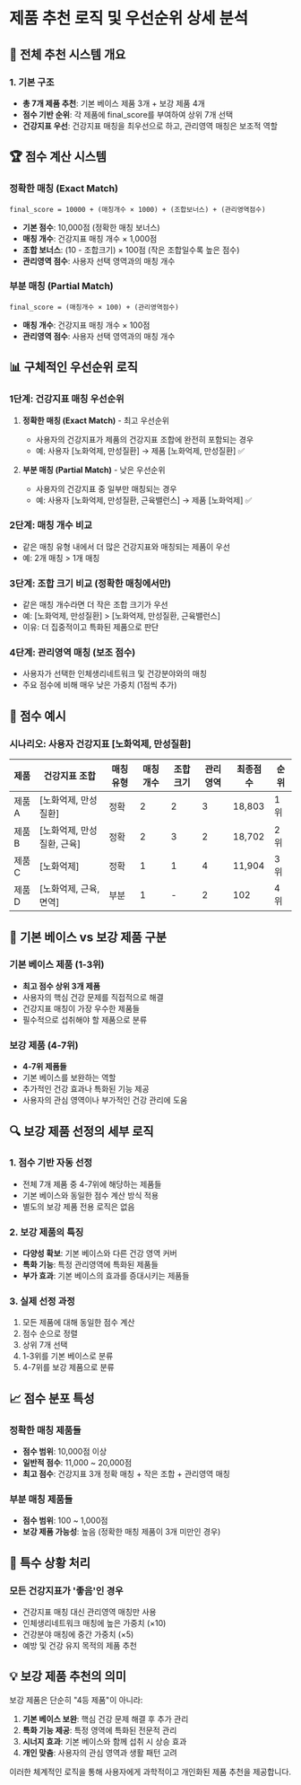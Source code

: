 # 제품 추천 로직 및 우선순위 상세 분석

## 🎯 전체 추천 시스템 개요

### 1. 기본 구조
- **총 7개 제품 추천**: 기본 베이스 제품 3개 + 보강 제품 4개
- **점수 기반 순위**: 각 제품에 final_score를 부여하여 상위 7개 선택
- **건강지표 우선**: 건강지표 매칭을 최우선으로 하고, 관리영역 매칭은 보조적 역할

## 🏆 점수 계산 시스템

### 정확한 매칭 (Exact Match)
```
final_score = 10000 + (매칭개수 × 1000) + (조합보너스) + (관리영역점수)
```
- **기본 점수**: 10,000점 (정확한 매칭 보너스)
- **매칭 개수**: 건강지표 매칭 개수 × 1,000점
- **조합 보너스**: (10 - 조합크기) × 100점 (작은 조합일수록 높은 점수)
- **관리영역 점수**: 사용자 선택 영역과의 매칭 개수

### 부분 매칭 (Partial Match)
```
final_score = (매칭개수 × 100) + (관리영역점수)
```
- **매칭 개수**: 건강지표 매칭 개수 × 100점
- **관리영역 점수**: 사용자 선택 영역과의 매칭 개수

## 📊 구체적인 우선순위 로직

### 1단계: 건강지표 매칭 우선순위
1. **정확한 매칭 (Exact Match)** - 최고 우선순위
   - 사용자의 건강지표가 제품의 건강지표 조합에 완전히 포함되는 경우
   - 예: 사용자 [노화억제, 만성질환] → 제품 [노화억제, 만성질환] ✅

2. **부분 매칭 (Partial Match)** - 낮은 우선순위
   - 사용자의 건강지표 중 일부만 매칭되는 경우
   - 예: 사용자 [노화억제, 만성질환, 근육밸런스] → 제품 [노화억제] ✅

### 2단계: 매칭 개수 비교
- 같은 매칭 유형 내에서 더 많은 건강지표와 매칭되는 제품이 우선
- 예: 2개 매칭 > 1개 매칭

### 3단계: 조합 크기 비교 (정확한 매칭에서만)
- 같은 매칭 개수라면 더 작은 조합 크기가 우선
- 예: [노화억제, 만성질환] > [노화억제, 만성질환, 근육밸런스]
- 이유: 더 집중적이고 특화된 제품으로 판단

### 4단계: 관리영역 매칭 (보조 점수)
- 사용자가 선택한 인체생리네트워크 및 건강분야와의 매칭
- 주요 점수에 비해 매우 낮은 가중치 (1점씩 추가)

## 🔢 점수 예시

### 시나리오: 사용자 건강지표 [노화억제, 만성질환]

| 제품 | 건강지표 조합 | 매칭유형 | 매칭개수 | 조합크기 | 관리영역 | 최종점수 | 순위 |
|------|---------------|----------|----------|----------|----------|----------|------|
| 제품A | [노화억제, 만성질환] | 정확 | 2 | 2 | 3 | 18,803 | 1위 |
| 제품B | [노화억제, 만성질환, 근육] | 정확 | 2 | 3 | 2 | 18,702 | 2위 |
| 제품C | [노화억제] | 정확 | 1 | 1 | 4 | 11,904 | 3위 |
| 제품D | [노화억제, 근육, 면역] | 부분 | 1 | - | 2 | 102 | 4위 |

## 🎯 기본 베이스 vs 보강 제품 구분

### 기본 베이스 제품 (1-3위)
- **최고 점수 상위 3개 제품**
- 사용자의 핵심 건강 문제를 직접적으로 해결
- 건강지표 매칭이 가장 우수한 제품들
- 필수적으로 섭취해야 할 제품으로 분류

### 보강 제품 (4-7위)
- **4-7위 제품들**
- 기본 베이스를 보완하는 역할
- 추가적인 건강 효과나 특화된 기능 제공
- 사용자의 관심 영역이나 부가적인 건강 관리에 도움

## 🔍 보강 제품 선정의 세부 로직

### 1. 점수 기반 자동 선정
- 전체 7개 제품 중 4-7위에 해당하는 제품들
- 기본 베이스와 동일한 점수 계산 방식 적용
- 별도의 보강 제품 전용 로직은 없음

### 2. 보강 제품의 특징
- **다양성 확보**: 기본 베이스와 다른 건강 영역 커버
- **특화 기능**: 특정 관리영역에 특화된 제품들
- **부가 효과**: 기본 베이스의 효과를 증대시키는 제품들

### 3. 실제 선정 과정
1. 모든 제품에 대해 동일한 점수 계산
2. 점수 순으로 정렬
3. 상위 7개 선택
4. 1-3위를 기본 베이스로 분류
5. 4-7위를 보강 제품으로 분류

## 📈 점수 분포 특성

### 정확한 매칭 제품들
- **점수 범위**: 10,000점 이상
- **일반적 점수**: 11,000 ~ 20,000점
- **최고 점수**: 건강지표 3개 정확 매칭 + 작은 조합 + 관리영역 매칭

### 부분 매칭 제품들
- **점수 범위**: 100 ~ 1,000점
- **보강 제품 가능성**: 높음 (정확한 매칭 제품이 3개 미만인 경우)

## 🎪 특수 상황 처리

### 모든 건강지표가 '좋음'인 경우
- 건강지표 매칭 대신 관리영역 매칭만 사용
- 인체생리네트워크 매칭에 높은 가중치 (×10)
- 건강분야 매칭에 중간 가중치 (×5)
- 예방 및 건강 유지 목적의 제품 추천

## 💡 보강 제품 추천의 의미

보강 제품은 단순히 "4등 제품"이 아니라:
1. **기본 베이스 보완**: 핵심 건강 문제 해결 후 추가 관리
2. **특화 기능 제공**: 특정 영역에 특화된 전문적 관리
3. **시너지 효과**: 기본 베이스와 함께 섭취 시 상승 효과
4. **개인 맞춤**: 사용자의 관심 영역과 생활 패턴 고려

이러한 체계적인 로직을 통해 사용자에게 과학적이고 개인화된 제품 추천을 제공합니다.